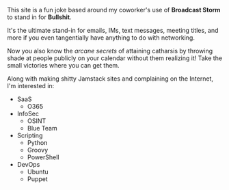 This site is a fun joke based around my coworker's use of **Broadcast Storm** to stand in for **Bullshit**.

It's the ultimate stand-in for emails, IMs, text messages, meeting titles, and more if you even tangentially have anything to do with networking.

Now you also know the _arcane secrets_ of attaining catharsis by throwing shade at people publicly on your calendar without them realizing it! Take the small victories where you can get them.

Along with making shitty Jamstack sites and complaining on the Internet, I'm interested in:

- SaaS
    - O365
- InfoSec
    - OSINT
    - Blue Team
- Scripting
    - Python
    - Groovy
    - PowerShell
- DevOps
    - Ubuntu
    - Puppet
